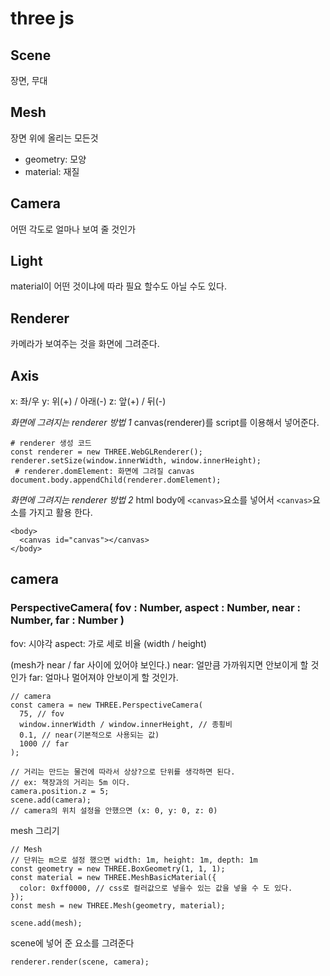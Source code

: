 # three js

## Scene

장면, 무대

## Mesh

장면 위에 올리는 모든것

- geometry: 모양
- material: 재질

## Camera

어떤 각도로 얼마나 보여 줄 것인가

## Light

material이 어떤 것이냐에 따라 필요 할수도 아닐 수도 있다.

## Renderer

카메라가 보여주는 것을 화면에 그려준다.

## Axis

x: 좌/우
y: 위(+) / 아래(-)
z: 앞(+) / 뒤(-)

<em>화면에 그려지는 renderer 방법 1</em>
canvas(renderer)를 script를 이용해서 넣어준다.

```
# renderer 생성 코드
const renderer = new THREE.WebGLRenderer();
renderer.setSize(window.innerWidth, window.innerHeight);
 # renderer.domElement: 화면에 그려질 canvas
document.body.appendChild(renderer.domElement);
```

<em>화면에 그려지는 renderer 방법 2</em>
html body에 `<canvas>`요소를 넣어서 `<canvas>`요소를 가지고 활용 한다.

```
<body>
  <canvas id="canvas"></canvas>
</body>
```

## camera

### PerspectiveCamera( fov : Number, aspect : Number, near : Number, far : Number )

fov: 시야각
aspect: 가로 세로 비율 (width / height)

(mesh가 near / far 사이에 있어야 보인다.)
near: 얼만큼 가까워지면 안보이게 할 것인가
far: 얼마나 멀어져야 안보이게 할 것인가.

```
// camera
const camera = new THREE.PerspectiveCamera(
  75, // fov
  window.innerWidth / window.innerHeight, // 종횡비
  0.1, // near(기본적으로 사용되는 값)
  1000 // far
);

// 거리는 만드는 물건에 따라서 상상?으로 단위를 생각하면 된다.
// ex: 책장과의 거리는 5m 이다.
camera.position.z = 5;
scene.add(camera);
// camera의 위치 설정을 안했으면 (x: 0, y: 0, z: 0)
```

mesh 그리기

```
// Mesh
// 단위는 m으로 설정 했으면 width: 1m, height: 1m, depth: 1m
const geometry = new THREE.BoxGeometry(1, 1, 1);
const material = new THREE.MeshBasicMaterial({
  color: 0xff0000, // css로 컬러값으로 넣을수 있는 값을 넣을 수 도 있다.
});
const mesh = new THREE.Mesh(geometry, material);

scene.add(mesh);
```

scene에 넣어 준 요소를 그려준다

```
renderer.render(scene, camera);
```
